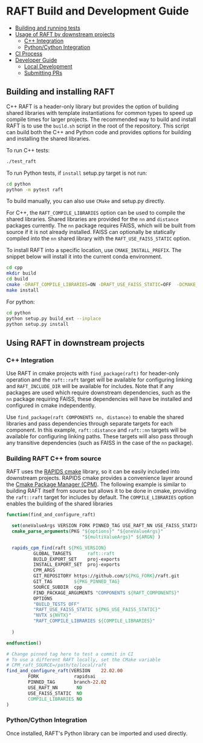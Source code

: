 # RAFT Build and Development Guide

- [Building and running tests](#building-and-running-tests)
- [Usage of RAFT by downstream projects](#usage-of-raft-by-downstream-projects)
    - [C++ Integration](#c-integration)
    - [Python/Cython Integration](#pythoncython-integration)
- [CI Process](#ci-process)
- [Developer Guide](#developer-guide)
    - [Local Development](#local-development)
    - [Submitting PRs](#submitting-prs)

## Building and installing RAFT

C++ RAFT is a header-only library but provides the option of building shared libraries with template instantiations for common types to speed up compile times for larger projects. The recommended way to build and install RAFT is to use the `build.sh` script in the root of the repository. This script can build both the C++ and Python code and provides options for building and installing the shared libraries.

To run C++ tests:

```bash
./test_raft
```

To run Python tests, if `install` setup.py target is not run:

```bash
cd python
python -m pytest raft
```

To build manually, you can also use `CMake` and setup.py directly.

For C++, the `RAFT_COMPILE_LIBRARIES` option can be used to compile the shared libraries. Shared libraries are provided for the `nn` and `distance` packages currently. The `nn` package requires FAISS, which will be built from source if it is not already installed. FAISS can optionally be statically compiled into the `nn` shared library with the `RAFT_USE_FAISS_STATIC` option.

To install RAFT into a specific location, use `CMAKE_INSTALL_PREFIX`. The snippet below will install it into the current conda environment.
```bash
cd cpp
mkdir build
cd build
cmake -DRAFT_COMPILE_LIBRARIES=ON -DRAFT_USE_FAISS_STATIC=OFF  -DCMAKE_INSTALL_PREFIX=$CONDA_PREFIX ../
make install
```

For python:

```bash
cd python
python setup.py build_ext --inplace
python setup.py install
```

## Using RAFT in downstream projects

### C++ Integration

Use RAFT in cmake projects with `find_package(raft)` for header-only operation and the `raft::raft` target will be available for configuring linking and `RAFT_INCLUDE_DIR` will be available for includes. Note that if any packages are used which require downstream dependencies, such as the `nn` package requiring FAISS, these dependencies will have be installed and configured in cmake independently.

Use `find_package(raft COMPONENTS nn, distance)` to enable the shared libraries and pass dependencies through separate targets for each component. In this example, `raft::distance` and `raft::nn` targets will be available for configuring linking paths. These targets will also pass through any transitive dependencies (such as FAISS in the case of the `nn` package).

### Building RAFT C++ from source

RAFT uses the [RAPIDS cmake](https://github.com/rapidsai/rapids-cmake) library, so it can be easily included into downstream projects. RAPIDS cmake provides a convenience layer around the [Cmake Package Manager (CPM)](https://github.com/cpm-cmake/CPM.cmake). The following example is similar to building RAFT itself from source but allows it to be done in cmake, providing the `raft::raft` target for includes by default. The `COMPILE_LIBRARIES` option enables the building of the shared libraries 

```cmake
function(find_and_configure_raft)

  set(oneValueArgs VERSION FORK PINNED_TAG USE_RAFT_NN USE_FAISS_STATIC COMPILE_LIBRARIES)
  cmake_parse_arguments(PKG "${options}" "${oneValueArgs}"
                            "${multiValueArgs}" ${ARGN} )

  rapids_cpm_find(raft ${PKG_VERSION}
          GLOBAL_TARGETS      raft::raft
          BUILD_EXPORT_SET    proj-exports
          INSTALL_EXPORT_SET  proj-exports
          CPM_ARGS
          GIT_REPOSITORY https://github.com/${PKG_FORK}/raft.git
          GIT_TAG        ${PKG_PINNED_TAG}
          SOURCE_SUBDIR  cpp
          FIND_PACKAGE_ARGUMENTS "COMPONENTS ${RAFT_COMPONENTS}"
          OPTIONS
          "BUILD_TESTS OFF"
          "RAFT_USE_FAISS_STATIC ${PKG_USE_FAISS_STATIC}"
          "NVTX ${NVTX}"
          "RAFT_COMPILE_LIBRARIES ${COMPILE_LIBRARIES}"
          
  )

endfunction()

# Change pinned tag here to test a commit in CI
# To use a different RAFT locally, set the CMake variable
# CPM_raft_SOURCE=/path/to/local/raft
find_and_configure_raft(VERSION    22.02.00
        FORK             rapidsai
        PINNED_TAG       branch-22.02
        USE_RAFT_NN       NO
        USE_FAISS_STATIC  NO
        COMPILE_LIBRARIES NO
)
```

### Python/Cython Integration

Once installed, RAFT's Python library can be imported and used directly.